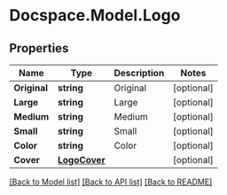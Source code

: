 # Docspace.Model.Logo

## Properties

Name | Type | Description | Notes
------------ | ------------- | ------------- | -------------
**Original** | **string** | Original | [optional] 
**Large** | **string** | Large | [optional] 
**Medium** | **string** | Medium | [optional] 
**Small** | **string** | Small | [optional] 
**Color** | **string** | Color | [optional] 
**Cover** | [**LogoCover**](LogoCover.md) |  | [optional] 

[[Back to Model list]](../README.md#documentation-for-models) [[Back to API list]](../README.md#documentation-for-api-endpoints) [[Back to README]](../README.md)

